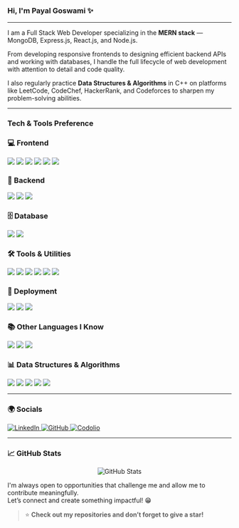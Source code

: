 ### Hi, I'm Payal Goswami ✨

---

I am a Full Stack Web Developer specializing in the **MERN stack** — MongoDB, Express.js, React.js, and Node.js.

From developing responsive frontends to designing efficient backend APIs and working with databases, I handle the full lifecycle of web development with attention to detail and code quality.

I also regularly practice **Data Structures & Algorithms** in C++ on platforms like LeetCode, CodeChef, HackerRank, and Codeforces to sharpen my problem-solving abilities.

---

### Tech & Tools Preference

<!-- Frontend -->
<h3>💻 Frontend</h3>
<p>
  <img src="https://img.shields.io/badge/-React-000000?style=flat&logo=react&logoColor=00c8ff">
  <img src="https://img.shields.io/badge/-HTML5-E34F26?style=flat&logo=html5&logoColor=white">
  <img src="https://img.shields.io/badge/-CSS3-1572B6?style=flat&logo=css3&logoColor=white">
  <img src="https://img.shields.io/badge/-JavaScript-F7DF1E?style=flat&logo=javascript&logoColor=000">
  <img src="https://img.shields.io/badge/-Tailwind_CSS-38BDF8?style=flat&logo=tailwindcss&logoColor=white">
  <img src="https://img.shields.io/badge/-Bootstrap-563D7C?style=flat&logo=bootstrap&logoColor=white">
</p>

<!-- Backend -->
<h3>🧠 Backend</h3>
<p>
  <img src="https://img.shields.io/badge/-Node.js-3C873A?style=flat&logo=node.js&logoColor=white">
  <img src="https://img.shields.io/badge/-Express.js-404D59?style=flat&logo=express&logoColor=white">
  <img src="https://img.shields.io/badge/-REST%20API-02539A?style=flat&logo=api&logoColor=white">
</p>

<!-- Database -->
<h3>🗄️ Database</h3>
<p>
  <img src="https://img.shields.io/badge/-MongoDB-4DB33D?style=flat&logo=mongodb&logoColor=white">
  <img src="https://img.shields.io/badge/-MySQL-4479A1?style=flat&logo=mysql&logoColor=white">
</p>

<!-- Tools -->
<h3>🛠️ Tools & Utilities</h3>
<p>
  <img src="https://img.shields.io/badge/-Git-F05032?style=flat&logo=git&logoColor=white">
  <img src="https://img.shields.io/badge/-GitHub-181717?style=flat&logo=github&logoColor=white">
  <img src="https://img.shields.io/badge/-Hoppscotch-00A8E8?style=flat&logo=hoppscotch&logoColor=white">
  <img src="https://img.shields.io/badge/-Postman-FF6C37?style=flat&logo=postman&logoColor=white">
  <img src="https://img.shields.io/badge/-VS%20Code-007ACC?style=flat&logo=visual-studio-code&logoColor=white">
  <img src="https://img.shields.io/badge/-npm-CB3837?style=flat&logo=npm&logoColor=white">
</p>

<!-- Deployment -->
<h3>🚀 Deployment</h3>
<p>
  <img src="https://img.shields.io/badge/-GitHub%20Pages-222222?style=flat&logo=githubpages&logoColor=white">
  <img src="https://img.shields.io/badge/-Vercel-000?style=flat&logo=vercel&logoColor=white">
  <img src="https://img.shields.io/badge/-Netlify-00C7B7?style=flat&logo=netlify&logoColor=white">
</p>

<!-- Languages -->
<h3>📚 Other Languages I Know</h3>
<p>
  <img src="https://img.shields.io/badge/-C%20&%20C++-659ad2?style=flat&logo=c%2B%2B&logoColor=ffffff"> 
  <img src="https://img.shields.io/badge/-Java-F89820?style=flat&logo=java&logoColor=white">
  <img src="https://img.shields.io/badge/-Python-black?style=flat&logo=python&logoColor=white"> 
</p>

<!-- DSA -->
<h3>📊 Data Structures & Algorithms</h3>
<p>
  <img src="https://img.shields.io/badge/-C++-00599C?style=flat&logo=c%2b%2b&logoColor=white">
  <img src="https://img.shields.io/badge/-LeetCode-000000?style=flat&logo=leetcode&logoColor=FFA116">
  <img src="https://img.shields.io/badge/-CodeChef-5B4638?style=flat&logo=codechef&logoColor=white">
  <img src="https://img.shields.io/badge/-Codeforces-1F8ACB?style=flat&logo=codeforces&logoColor=white">
  <img src="https://img.shields.io/badge/-HackerRank-2EC866?style=flat&logo=hackerrank&logoColor=white">
</p>

---

### 🌍 Socials

<p>
  <a href="https://www.linkedin.com/in/payal-goswami97/" target="_blank">
    <img alt="LinkedIn" src="https://img.shields.io/badge/-LinkedIn-0A66C2?style=flat&logo=linkedin&logoColor=white" />
  </a>
  <a href="https://github.com/Payal-Goswami" target="_blank">
    <img alt="GitHub" src="https://img.shields.io/badge/-GitHub-181717?style=flat&logo=github&logoColor=white" />
  </a>
  <a href="https://codolio.com/profile/Payal_Goswami" target="_blank">
    <img alt="Codolio" src="https://img.shields.io/badge/-Codolio-30336b?style=flat&logo=data&logoColor=white" />
  </a>
</p>

---
### 📈 GitHub Stats

<p align="center">
  <img src="https://github-readme-stats.vercel.app/api?username=Payal-Goswami&show_icons=true&theme=github_dark&hide_border=true" alt="GitHub Stats" />
</p>

I'm always open to opportunities that challenge me and allow me to contribute meaningfully.  
Let’s connect and create something impactful! 😁

> ⭐ **Check out my repositories and don’t forget to give a star!**


